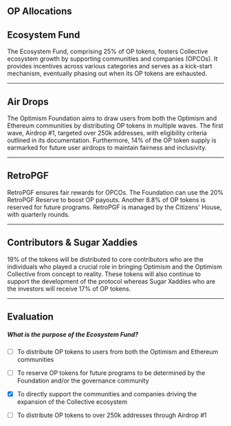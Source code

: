 ## OP Allocations


## Ecosystem Fund

The Ecosystem Fund, comprising 25% of OP tokens, fosters Collective ecosystem growth by supporting communities and companies (OPCOs). It provides incentives across various categories and serves as a kick-start mechanism, eventually phasing out when its OP tokens are exhausted.

    


---
## Air Drops

The Optimism Foundation aims to draw users from both the Optimism and Ethereum communities by distributing OP tokens in multiple waves. The first wave, Airdrop #1, targeted over 250k addresses, with eligibility criteria outlined in its documentation. Furthermore, 14% of the OP token supply is earmarked for future user airdrops to maintain fairness and inclusivity.

    


---
## RetroPGF

RetroPGF ensures fair rewards for OPCOs. The Foundation can use the 20% RetroPGF Reserve to boost OP payouts. Another 8.8% of OP tokens is reserved for future programs. RetroPGF is managed by the Citizens' House, with quarterly rounds.

    


---
## Contributors & Sugar Xaddies

19% of the tokens will be distributed to core contributors who are the individuals who played a crucial role in bringing Optimism and the Optimism Collective from concept to reality. These tokens will also continue to support the development of the protocol whereas Sugar Xaddies who are the investors will receive 17% of OP tokens.

    


---
## Evaluation





##### What is the purpose of the Ecosystem Fund?  
     
- [ ]  To distribute OP tokens to users from both the Optimism and Ethereum communities
- [ ]  To reserve OP tokens for future programs to be determined by the Foundation and/or the governance community
- [x]  To directly support the communities and companies driving the expansion of the Collective ecosystem
- [ ]  To distribute OP tokens to over 250k addresses through Airdrop #1

    
   